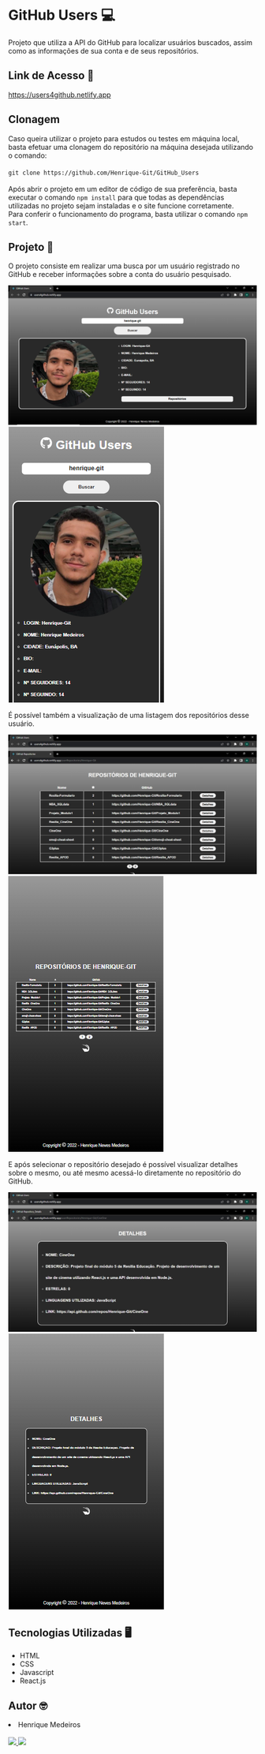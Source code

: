 # GitHub Users 💻
Projeto que utiliza a API do GitHub para localizar usuários buscados, assim como as informações de sua conta e de seus repositórios.

## Link de Acesso 🔗

https://users4github.netlify.app

## Clonagem

Caso queira utilizar o projeto para estudos ou testes em máquina local, basta efetuar uma clonagem do repositório na máquina desejada utilizando o comando:
<br><br>
`git clone https://github.com/Henrique-Git/GitHub_Users`
<br><br>
Após abrir o projeto em um editor de código de sua preferência, basta executar o comando `npm install` para que todas as dependências utilizadas no projeto sejam instaladas e o site funcione corretamente.
<br>
Para conferir o funcionamento do programa, basta utilizar o comando `npm start`.

## Projeto 📄

O projeto consiste em realizar uma busca por um usuário registrado no GitHub e receber informações sobre a conta do usuário pesquisado.

<img src='./src/Assets/Readme/SearchUser.png'>

<img src='./src/Assets/Readme/SearchUserResponsive.png'>

É possível também a visualização de uma listagem dos repositórios desse usuário.

<img src='./src/Assets/Readme/Repositories.png'>

<img src='./src/Assets/Readme/RepositoriesResponsive.png'>

E após selecionar o repositório desejado é possível visualizar detalhes sobre o mesmo, ou até mesmo acessá-lo diretamente no repositório do GitHub.

<img src='./src/Assets/Readme/RepositoriesDetails.png'>

<img src='./src/Assets/Readme/RepositoriesDetailsResponsive.png'>

## Tecnologias Utilizadas 🖥️

<ul>
  <li>HTML</li>
  <li>CSS</li>
  <li>Javascript</li>
  <li>React.js</li>
</ul>

## Autor 🤓

<li>Henrique Medeiros</li>
<br>
<a href="https://github.com/Henrique-Git" alt="Github" target="_blank">
  <img src="https://img.shields.io/badge/-Github-black?style=static&labelColor=black&logo=github&logoColor=white&link=https://github.com/Henrique-Git">
</a>
<a href="https://www.linkedin.com/in/henrique-neves-medeiros/" alt="LinkedIn" target="_blank">
  <img src="https://img.shields.io/badge/-Linkedin-blue?style=static&labelColor=blue&logo=linkedin&logoColor=white&link=https://www.linkedin.com/in/henrique-neves-        medeiros/">  
<a>
